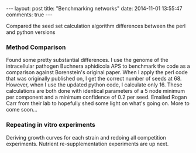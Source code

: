 --- layout: post title:  "Benchmarking networks" date:   2014-11-01
13:55:47 comments: true ---

Compared the seed set calculation algorithm differences between the perl
and python versions

### Method Comparison
Found some pretty substantial differences.  I use the genome of the
intracellular pathogen Buchnera aphidicola APS to benchmark the code as
a comparison against Borenstein's original paper.  When I apply the perl
code that was originally published on, I get the correct number of seeds
at 68.  However, when I use the updated python code, I calculate only 16.  These calculations are both done with identical parameters of a 5
node minimum per component and a minimum confidence of 0.2 per seed. 
Emailed Rogan Carr from their lab to hopefully shed some light on what's
going on.  More to come soon...

### Repeating in vitro experiments
Deriving growth curves for each strain and redoing all competition
experiments.  Nutrient re-supplementation experiments are up next.
